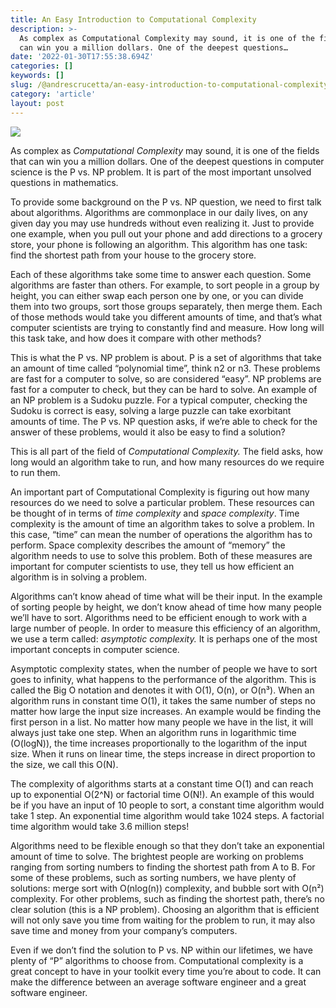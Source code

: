 ```yaml
---
title: An Easy Introduction to Computational Complexity
description: >-
  As complex as Computational Complexity may sound, it is one of the fields that
  can win you a million dollars. One of the deepest questions…
date: '2022-01-30T17:55:38.694Z'
categories: []
keywords: []
slug: /@andrescrucetta/an-easy-introduction-to-computational-complexity-b08c8f0bd6b9
category: 'article'
layout: post
---
```


![](/Users/andrescrucettanieto/Documents/GitHub/markdown-converter/posts/md_1672369357164/img/0__V8xnDwq4nqD4Piow.jpg)

As complex as _Computational Complexity_ may sound, it is one of the fields that can win you a million dollars. One of the deepest questions in computer science is the P vs. NP problem. It is part of the most important unsolved questions in mathematics.

To provide some background on the P vs. NP question, we need to first talk about algorithms. Algorithms are commonplace in our daily lives, on any given day you may use hundreds without even realizing it. Just to provide one example, when you pull out your phone and add directions to a grocery store, your phone is following an algorithm. This algorithm has one task: find the shortest path from your house to the grocery store.

Each of these algorithms take some time to answer each question. Some algorithms are faster than others. For example, to sort people in a group by height, you can either swap each person one by one, or you can divide them into two groups, sort those groups separately, then merge them. Each of those methods would take you different amounts of time, and that’s what computer scientists are trying to constantly find and measure. How long will this task take, and how does it compare with other methods?

This is what the P vs. NP problem is about. P is a set of algorithms that take an amount of time called “polynomial time”, think n2 or n3. These problems are fast for a computer to solve, so are considered “easy”. NP problems are fast for a computer to check, but they can be hard to solve. An example of an NP problem is a Sudoku puzzle. For a typical computer, checking the Sudoku is correct is easy, solving a large puzzle can take exorbitant amounts of time. The P vs. NP question asks, if we’re able to check for the answer of these problems, would it also be easy to find a solution?

This is all part of the field of _Computational Complexity._ The field asks, how long would an algorithm take to run, and how many resources do we require to run them.

An important part of Computational Complexity is figuring out how many resources do we need to solve a particular problem. These resources can be thought of in terms of _time complexity_ and _space complexity_. Time complexity is the amount of time an algorithm takes to solve a problem. In this case, “time” can mean the number of operations the algorithm has to perform. Space complexity describes the amount of “memory” the algorithm needs to use to solve this problem. Both of these measures are important for computer scientists to use, they tell us how efficient an algorithm is in solving a problem.

Algorithms can’t know ahead of time what will be their input. In the example of sorting people by height, we don’t know ahead of time how many people we’ll have to sort. Algorithms need to be efficient enough to work with a large number of people. In order to measure this efficiency of an algorithm, we use a term called: _asymptotic complexity._ It is perhaps one of the most important concepts in computer science.

Asymptotic complexity states, when the number of people we have to sort goes to infinity, what happens to the performance of the algorithm. This is called the Big O notation and denotes it with O(1), O(n), or O(n³). When an algorithm runs in constant time O(1), it takes the same number of steps no matter how large the input size increases. An example would be finding the first person in a list. No matter how many people we have in the list, it will always just take one step. When an algorithm runs in logarithmic time (O(logN)), the time increases proportionally to the logarithm of the input size. When it runs on linear time, the steps increase in direct proportion to the size, we call this O(N).

The complexity of algorithms starts at a constant time O(1) and can reach up to exponential O(2^N) or factorial time O(N!). An example of this would be if you have an input of 10 people to sort, a constant time algorithm would take 1 step. An exponential time algorithm would take 1024 steps. A factorial time algorithm would take 3.6 million steps!

Algorithms need to be flexible enough so that they don’t take an exponential amount of time to solve. The brightest people are working on problems ranging from sorting numbers to finding the shortest path from A to B. For some of these problems, such as sorting numbers, we have plenty of solutions: merge sort with O(nlog(n)) complexity, and bubble sort with O(n²) complexity. For other problems, such as finding the shortest path, there’s no clear solution (this is a NP problem). Choosing an algorithm that is efficient will not only save you time from waiting for the problem to run, it may also save time and money from your company’s computers.

Even if we don’t find the solution to P vs. NP within our lifetimes, we have plenty of “P” algorithms to choose from. Computational complexity is a great concept to have in your toolkit every time you’re about to code. It can make the difference between an average software engineer and a great software engineer.